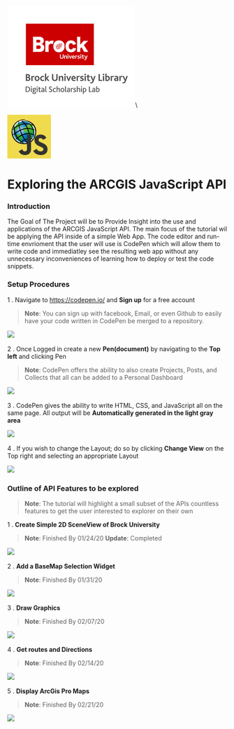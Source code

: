 ![DSL Logo][dsllogo]\

<img src="esrijs.png" height="100" width="100"/>

# Exploring the ARCGIS JavaScript API

### Introduction

The Goal of The Project will be to Provide Insight into the use and applications of the ARCGIS JavaScript API. The main focus of the tutorial wil be applying the API inside of a simple Web App. The code editor and run-time envrioment that the user will use is CodePen which will allow them to write code and immediatley see the resulting web app without any unnecessary inconveniences of learning how to deploy or test the code snippets.

### Setup Procedures

1 . Navigate to https://codepen.io/ and **Sign up** for a free account

>**Note**: You can sign up with facebook, Email, or even Github to easily have your code written in CodePen be merged to a repository.

![][Logo1]

2 . Once Logged in create a new **Pen(document)** by navigating to the **Top left** and clicking Pen

>**Note**: CodePen offers the ability to also create Projects, Posts, and Collects that all can be added to a Personal Dashboard

![][Logo2]

3 . CodePen gives the ability to write HTML, CSS, and JavaScript all on the same page. All output will be **Automatically generated in the light gray area**

![][Logo3]

4 . If you wish to change the Layout; do so by clicking **Change View** on the Top right and selecting an appropriate Layout

![][Logo4]

### Outline of API Features to be explored 

>**Note**: The tutorial will highlight a small subset of the APIs countless features to get the user interested to explorer on their own 

1 . **Create Simple 2D SceneView of Brock University**
>**Note**: Finished By 01/24/20
>**Update**: Completed

![][Logo5]

2 . **Add a BaseMap Selection Widget**
>**Note**: Finished By 01/31/20
 
 ![][Logo6]
 
3 . **Draw Graphics**
>**Note**: Finished By 02/07/20

![][Logo7]

4 . **Get routes and Directions**
>**Note**: Finished By 02/14/20

![][Logo8]

5 . **Display ArcGis Pro Maps**
>**Note**: Finished By 02/21/20

![][Logo9]







<!--- Please use reference style images so that it is easier to update pictures later --->

[dsllogo]: dsl_logo.png
[Logo1]: LOGO1.png
[Logo2]: LOGO2.png
[Logo3]: LOGO3.png
[Logo4]: LOGO4.png
[Logo5]: LOGO5.png
[Logo6]: LOGO6.png
[Logo7]: LOGO7.png
[Logo8]: LOGO8.png
[Logo9]: LOGO9.png




